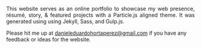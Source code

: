  <p align="justify">This website serves as an online portfolio to showcase my web presence, résumé, story, & featured projects with a Particle.js aligned theme. It was generated using using Jekyll, Sass, and Gulp.js.</p>



Please hit me up at danieleduardohortaperez@gmail.com if you have any feedback or ideas for the website.
